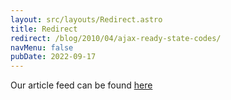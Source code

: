 ```yaml
---
layout: src/layouts/Redirect.astro
title: Redirect
redirect: /blog/2010/04/ajax-ready-state-codes/
navMenu: false
pubDate: 2022-09-17
---
```

<div>
Our article feed can be found <a href="/blog/2010/04/ajax-ready-state-codes/">here</a>
</div>
